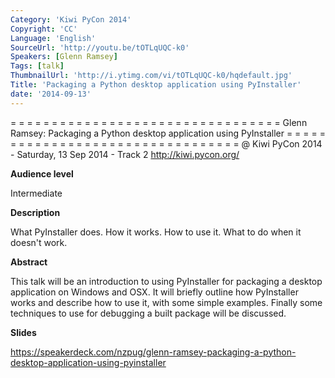 ```yaml
---
Category: 'Kiwi PyCon 2014'
Copyright: 'CC'
Language: 'English'
SourceUrl: 'http://youtu.be/tOTLqUQC-k0'
Speakers: [Glenn Ramsey]
Tags: [talk]
ThumbnailUrl: 'http://i.ytimg.com/vi/tOTLqUQC-k0/hqdefault.jpg'
Title: 'Packaging a Python desktop application using PyInstaller'
date: '2014-09-13'
---
```

= = = = = = = = = = = = = = = = = = = = = = = = = = = = = = = = = 
Glenn Ramsey:
Packaging a Python desktop application using PyInstaller
= = = = = = = = = = = = = = = = = = = = = = = = = = = = = = = = = 
@ Kiwi PyCon 2014 - Saturday, 13 Sep 2014 - Track 2
http://kiwi.pycon.org/

**Audience level**

Intermediate

**Description**

What PyInstaller does. How it works. How to use it. What to do when it doesn't work.

**Abstract**

This talk will be an introduction to using PyInstaller for packaging a desktop application on Windows and OSX. It will briefly outline how PyInstaller works and describe how to use it, with some simple examples. Finally some techniques to use for debugging a built package will be discussed.

**Slides**

https://speakerdeck.com/nzpug/glenn-ramsey-packaging-a-python-desktop-application-using-pyinstaller
